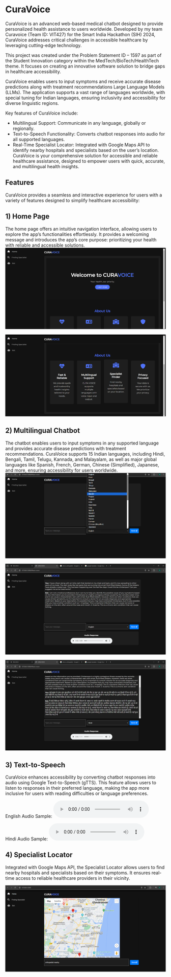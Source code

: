 # CuraVoice

CuraVoice is an advanced web-based medical chatbot designed to provide personalized health assistance to users worldwide. Developed by my team Curavoice (Team ID: VIT427) for the Smart India Hackathon (SIH) 2024, CuraVoice addresses critical challenges in accessible healthcare by leveraging cutting-edge technology.

This project was created under the Problem Statement ID – 1597 as part of the Student Innovation category within the MedTech/BioTech/HealthTech theme. It focuses on creating an innovative software solution to bridge gaps in healthcare accessibility.

CuraVoice enables users to input symptoms and receive accurate disease predictions along with treatment recommendations Large Language Models (LLMs). The application supports a vast range of languages worldwide, with special tuning for Indian languages, ensuring inclusivity and accessibility for diverse linguistic regions.

Key features of CuraVoice include:
+ Multilingual Support: Communicate in any language, globally or regionally.
+ Text-to-Speech Functionality: Converts chatbot responses into audio for all supported languages.
+ Real-Time Specialist Locator: Integrated with Google Maps API to identify nearby hospitals and specialists based on the user’s location.
CuraVoice is your comprehensive solution for accessible and reliable healthcare assistance, designed to empower users with quick, accurate, and multilingual health insights.

## Features
CuraVoice provides a seamless and interactive experience for users with a variety of features designed to simplify healthcare accessibility:
## 1) Home Page

The home page offers an intuitive navigation interface, allowing users to explore the app’s functionalities effortlessly. It provides a welcoming message and introduces the app’s core purpose: prioritizing your health with reliable and accessible solutions.
![Project Diagram](assets/Homepage1.png)

![Project Diagram](assets/Homepage2.png)

## 2) Multilingual Chatbot

The chatbot enables users to input symptoms in any supported language and provides accurate disease predictions with treatment recommendations. CuraVoice supports 15 Indian languages, including Hindi, Bengali, Tamil, Telugu, Kannada, and Malayalam, as well as major global languages like Spanish, French, German, Chinese (Simplified), Japanese, and more, ensuring accessibility for users worldwide.
![Project Diagram](assets/Language.png)

![Project Diagram](assets/English_Output.png)

![Project Diagram](assets/Hindi_Output.png)

## 3) Text-to-Speech

CuraVoice enhances accessibility by converting chatbot responses into audio using Google Text-to-Speech (gTTS). This feature allows users to listen to responses in their preferred language, making the app more inclusive for users with reading difficulties or language preferences.

English Audio Sample:
<audio controls>
  <source src="assets/audio_english.mp3" type="audio/mpeg">
  Your browser does not support the audio element.
</audio>

Hindi Audio Sample:
<audio controls>
  <source src="assets/audio_hindi.mp3" type="audio/mpeg">
  Your browser does not support the audio element.
</audio>

## 4) Specialist Locator

Integrated with Google Maps API, the Specialist Locator allows users to find nearby hospitals and specialists based on their symptoms. It ensures real-time access to reliable healthcare providers in their vicinity.

![Project Diagram](assets/Specialist.png)
